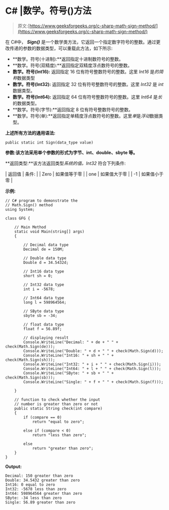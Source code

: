 # C# |数学。符号()方法

> 原文:[https://www.geeksforgeeks.org/c-sharp-math-sign-method/](https://www.geeksforgeeks.org/c-sharp-math-sign-method/)

在 C#中， ***Sign()*** 是一个数学类方法，它返回一个指定数字符号的整数。通过更改传递的参数的数据类型，可以重载此方法，如下所示:

*   **数学。符号(十进制):**返回指定十进制数符号的整数。
*   **数学。符号(双精度):**返回指定双精度浮点数符号的整数。
*   **数学。符号(Int16):** 返回指定 16 位有符号整数符号的整数。这里 *Int16* 是*的简称*数据类型
*   **数学。符号(Int32):** 返回指定 32 位有符号整数符号的整数。这里 *Int32* 是 *int* 数据类型。
*   **数学。符号(Int64):** 返回指定 64 位有符号整数符号的整数。这里 *Int64* 是*长*的数据类型。
*   **数学。符号(字节):**返回指定 8 位有符号整数符号的整数。
*   **数学。符号(单):**返回指定单精度浮点数符号的整数。这里*单*是*浮动*数据类型。

**上述所有方法的通用语法:**

```
public static int Sign(data_type value)

```

**参数:**该方法采用单个参数的形式为**字节、int、double、sbyte 等。**

**返回类型:**该方法返回类型*系统的值。Int32* 符合下列条件:

| 返回值 | 条件: |
| Zero | 如果值等于零 |
| one | 如果值大于零 |
| -1 | 如果值小于零 |

**示例:**

```
// C# program to demonstrate the 
// Math.Sign() method
using System;

class GFG {

    // Main Method
    static void Main(string[] args)
    {

        // Decimal data type
        Decimal de = 150M;

        // Double data type
        Double d = 34.5432d;

        // Int16 data type
        short sh = 0;

        // Int32 data type
        int i = -5678;

        // Int64 data type
        long l = 598964564;

        // SByte data type
        sbyte sb = -34;

        // float data type
        float f = 56.89f;

        // displaying result
        Console.WriteLine("Decimal: " + de + " " + check(Math.Sign(de)));
        Console.WriteLine("Double: " + d + " " + check(Math.Sign(d)));
        Console.WriteLine("Int16: " + sh + " " + check(Math.Sign(sh)));
        Console.WriteLine("Int32: " + i + " " + check(Math.Sign(i)));
        Console.WriteLine("Int64: " + l + " " + check(Math.Sign(l)));
        Console.WriteLine("SByte: " + sb + " " + check(Math.Sign(sb)));
        Console.WriteLine("Single: " + f + " " + check(Math.Sign(f)));

    }

    // function to check whether the input 
    // number is greater than zero or not
    public static String check(int compare)
    {
        if (compare == 0)
            return "equal to zero";

        else if (compare < 0)
            return "less than zero";

        else
            return "greater than zero";
    }
}
```

**Output:**

```
Decimal: 150 greater than zero
Double: 34.5432 greater than zero
Int16: 0 equal to zero
Int32: -5678 less than zero
Int64: 598964564 greater than zero
SByte: -34 less than zero
Single: 56.89 greater than zero

```